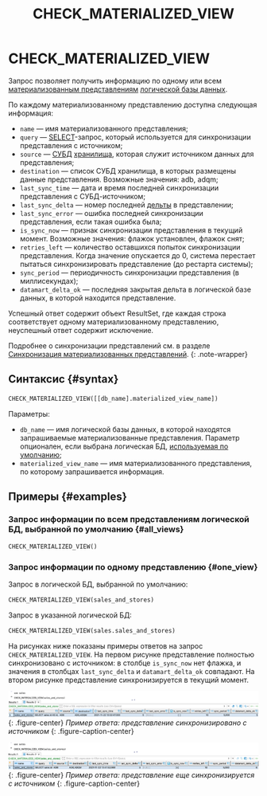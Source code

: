 ﻿---
layout: default
title: CHECK_MATERIALIZED_VIEW
nav_order: 5
parent: Запросы SQL+
grand_parent: Справочная информация
has_children: false
has_toc: false
---

# CHECK_MATERIALIZED_VIEW

Запрос позволяет получить информацию по одному или всем 
[материализованным представлениям](../../../overview/main_concepts/materialized_view/materialized_view.md) 
[логической базы данных](../../../overview/main_concepts/logical_db/logical_db.md).

По каждому материализованному представлению доступна следующая информация:
* `name` — имя материализованного представления;
* `query` — [SELECT](../SELECT/SELECT.md)-запрос, который используется для синхронизации представления с источником;
* `source` — [СУБД](../../../introduction/supported_DBMS/supported_DBMS.md)
  [хранилища](../../../overview/main_concepts/data_storage/data_storage.md), которая служит источником данных для представления;
* `destination` — список СУБД хранилища, в которых размещены данные представления. Возможные значения: adb, adqm;
* `last_sync_time` — дата и время последней синхронизации представления с СУБД-источником;
* `last_sync_delta` — номер последней [дельты](../../../overview/main_concepts/delta/delta.md) в представлении;
* `last_sync_error` — ошибка последней синхронизации представления, если такая ошибка была;
* `is_sync_now` — признак синхронизации представления в текущий момент. Возможные значения: флажок установлен, флажок снят;
* `retries_left` — количество оставшихся попыток синхронизации представления. Когда значение опускается до 0, система 
  перестает пытаться синхронизировать представление (до рестарта системы);
* `sync_period` — периодичность синхронизации представления (в миллисекундах);
* `datamart_delta_ok` — последняя закрытая дельта в логической базе данных, в которой находится представление.

Успешный ответ содержит объект ResultSet, где каждая строка соответствует одному материализованному представлению, 
неуспешный ответ содержит исключение.

Подробнее о синхронизации представлений см. в разделе 
[Синхронизация материализованных представлений](../../../overview/main_concepts/materialized_view/materialized_view.md#synchronization).
{: .note-wrapper}

## Синтаксис {#syntax}

```sql
CHECK_MATERIALIZED_VIEW([[db_name].materialized_view_name])
```

Параметры:
*   `db_name` — имя логической базы данных, в которой находятся запрашиваемые материализованные представления. Параметр
    опционален, если выбрана логическая БД, 
    [используемая по умолчанию](../../../working_with_system/other_features/default_db_set-up/default_db_set-up.md);
*   `materialized_view_name` — имя материализованного представления, по которому запрашивается информация.

## Примеры {#examples}

### Запрос информации по всем представлениям логической БД, выбранной по умолчанию {#all_views}

```sql
CHECK_MATERIALIZED_VIEW()
```

### Запрос информации по одному представлению {#one_view}

Запрос в логической БД, выбранной по умолчанию:

```sql
CHECK_MATERIALIZED_VIEW(sales_and_stores)
```

Запрос в указанной логической БД:

```sql
CHECK_MATERIALIZED_VIEW(sales.sales_and_stores)
```

На рисунках ниже показаны примеры ответов на запрос `CHECK_MATERIALIZED_VIEW`. На первом рисунке представление полностью 
синхронизовано с источником: в столбце `is_sync_now` нет флажка, и значения в столбцах `last_sync_delta` и 
`datamart_delta_ok` совпадают. На втором рисунке представление синхронизируется в текущий момент.

![](check_materialized_view_synced.png)
{: .figure-center}
*Пример ответа: представление синхронизировано с источником*
{: .figure-caption-center}

![](check_materialized_view_syncing.png)
{: .figure-center}
*Пример ответа: представление еще синхронизируется с источником*
{: .figure-caption-center}
